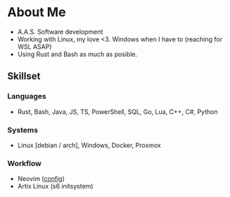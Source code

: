 # About Me
* A.A.S. Software development
* Working with Linux, my love <3. Windows when I have to (reaching for WSL ASAP)
* Using Rust and Bash as much as posible.

## Skillset
### Languages
* Rust, Bash, Java, JS, TS, PowerShell, SQL, Go, Lua, C++, C#, Python
### Systems
* Linux [debian / arch], Windows, Docker, Proxmox

### Workflow
* Neovim ([config](https://git.oliveratkinson.net/Oliver/config/src/branch/main/.config/nvim))
* Artix Linux (s6 initsystem)
